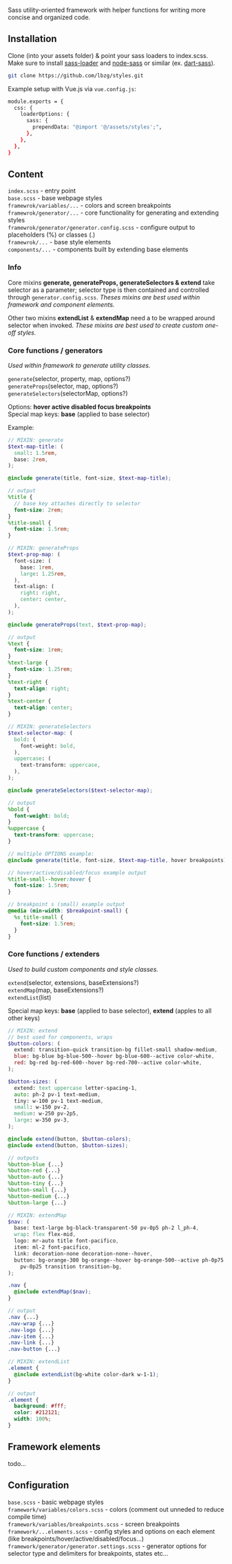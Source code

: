 Sass utility-oriented framework with helper functions for writing more concise and organized code.

## Installation

Clone (into your assets folder) & point your sass loaders to index.scss.  
Make sure to install [sass-loader](https://github.com/webpack-contrib/sass-loader) and [node-sass](https://github.com/sass/node-sass) or similar (ex. [dart-sass](https://github.com/sass/dart-sass)).

```sh
git clone https://github.com/lbzg/styles.git
```

Example setup with Vue.js via `vue.config.js`:

```sh
module.exports = {
  css: {
    loaderOptions: {
      sass: {
        prependData: "@import '@/assets/styles';",
      },
    },
  },
}
```

## Content

`index.scss` - entry point  
`base.scss` - base webpage styles  
`framewrok/variables/...` - colors and screen breakpoints  
`framewrok/generator/...` - core functionality for generating and extending styles  
`framewrok/generator/generator.config.scss` - configure output to placeholders (%) or classes (.)  
`framewrok/...` - base style elements  
`components/...` - components built by extending base elements

### Info

Core mixins **generate, generateProps, generateSelectors & extend** take selector as a parameter; selector type is then contained and controlled through `generator.config.scss`. _Theses mixins are best used within framework and component elements._

Other two mixins **extendList** & **extendMap** need a to be wrapped around selector when invoked. _These mixins are best used to create custom one-off styles._

### **Core functions / generators**

_Used within framework to generate utility classes._

`generate`(selector, property, map, options?)  
`generateProps`(selector, map, options?)  
`generateSelectors`(selectorMap, options?)

Options: **hover active disabled focus breakpoints**  
Special map keys: **base** (applied to base selector)

Example:

```scss
// MIXIN: generate
$text-map-title: (
  small: 1.5rem,
  base: 2rem,
);

@include generate(title, font-size, $text-map-title);

// output
%title {
  // base key attaches directly to selector
  font-size: 2rem;
}
%title-small {
  font-size: 1.5rem;
}
```

```scss
// MIXIN: generateProps
$text-prop-map: (
  font-size: (
    base: 1rem,
    large: 1.25rem,
  ),
  text-align: (
    right: right,
    center: center,
  ),
);

@include generateProps(text, $text-prop-map);

// output
%text {
  font-size: 1rem;
}
%text-large {
  font-size: 1.25rem;
}
%text-right {
  text-align: right;
}
%text-center {
  text-align: center;
}
```

```scss
// MIXIN: generateSelectors
$text-selector-map: (
  bold: (
    font-weight: bold,
  ),
  uppercase: (
    text-transform: uppercase,
  ),
);

@include generateSelectors($text-selector-map);

// output
%bold {
  font-weight: bold;
}
%uppercase {
  text-transform: uppercase;
}
```

```scss
// multiple OPTIONS example:
@include generate(title, font-size, $text-map-title, hover breakpoints);

// hover/active/disabled/focus example output
%title-small--hover:hover {
  font-size: 1.5rem;
}

// breakpoint s (small) example output
@media (min-width: $breakpoint-small) {
  %s_title-small {
    font-size: 1.5rem;
  }
}
```

### **Core functions / extenders**

_Used to build custom components and style classes._

`extend`(selector, extensions, baseExtensions?)  
`extendMap`(map, baseExtensions?)  
`extendList`(list)

Special map keys: **base** (applied to base selector), **extend** (apples to all other keys)

```scss
// MIXIN: extend
// best used for components, wraps
$button-colors: (
  extend: transition-quick transition-bg fillet-small shadow-medium,
  blue: bg-blue bg-blue-500--hover bg-blue-600--active color-white,
  red: bg-red bg-red-600--hover bg-red-700--active color-white,
);

$button-sizes: (
  extend: text uppercase letter-spacing-1,
  auto: ph-2 pv-1 text-medium,
  tiny: w-100 pv-1 text-medium,
  small: w-150 pv-2,
  medium: w-250 pv-2p5,
  large: w-350 pv-3,
);

@include extend(button, $button-colors);
@include extend(button, $button-sizes);

// outputs
%button-blue {...}
%button-red {...}
%button-auto {...}
%button-tiny {...}
%button-small {...}
%button-medium {...}
%button-large {...}
```

```scss
// MIXIN: extendMap
$nav: (
  base: text-large bg-black-transparent-50 pv-0p5 ph-2 l_ph-4,
  wrap: flex flex-mid,
  logo: mr-auto title font-pacifico,
  item: ml-2 font-pacifico,
  link: decoration-none decoration-none--hover,
  button: bg-orange-300 bg-orange--hover bg-orange-500--active ph-0p75
    pv-0p25 transition transition-bg,
);

.nav {
  @include extendMap($nav);
}

// output
.nav {...}
.nav-wrap {...}
.nav-logo {...}
.nav-item {...}
.nav-link {...}
.nav-button {...}
```

```scss
// MIXIN: extendList
.element {
  @include extendList(bg-white color-dark w-1-1);
}

// output
.element {
  background: #fff;
  color: #212121;
  width: 100%;
}
```

## Framework elements

todo...

## Configuration

`base.scss` - basic webpage styles  
`framework/variables/colors.scss` - colors (comment out unneded to reduce compile time)  
`framework/variables/breakpoints.scss` - screen breakpoints  
`framework/...elements.scss` - config styles and options on each element (like breakpoints/hover/active/disabled/focus...)  
`framework/generator/generator.settings.scss` - generator options for selector type and delimiters for breakpoints, states etc...
